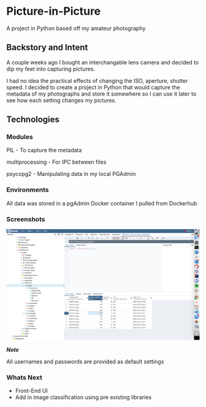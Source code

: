 # Picture-in-Picture
A project in Python based off my amateur photography 

## Backstory and Intent

A couple weeks ago I bought an interchangable lens camera and decided to dip my feet into capturing pictures. 

I had no idea the practical effects of changing the ISO, aperture, shutter speed. I decided to create a project in Python that would capture the metadata of my photographs and store it somewhere so I can use it later to see how each setting changes my pictures. 

## Technologies

### Modules

PIL - To capture the metadata

multiprocessing - For IPC between files 

psycopg2 - Manipulating data in my local PGAdmin

### Environments

All data was stored in a pgAdmin Docker container I pulled from Dockerhub

### Screenshots

![pgadmin](picture-in-picture/images/pgadmin.png)

***Note***

All usernames and passwords are provided as default settings

### Whats Next

* Front-End UI
* Add in image classification using pre existing libraries









